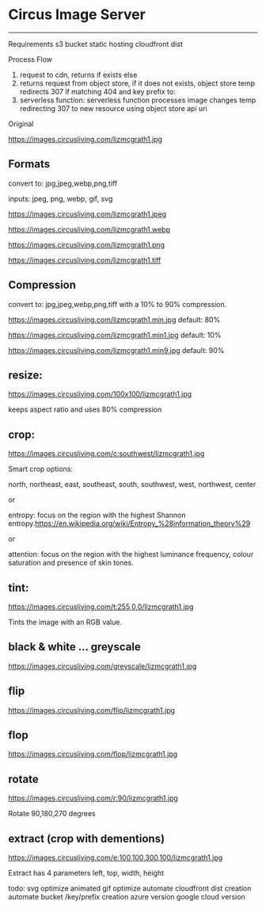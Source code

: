 
# Circus Image Server
-------------------
Requirements
s3 bucket static hosting
cloudfront dist

Process Flow
1. request to cdn, returns if exists else 
2. returns request from object store, if it does not exists, object store temp redirects 307 if  matching 404 and key prefix to:
3. serverless function: serverless function processes image changes temp redirecting 307 to new resource using object store api uri

Original

https://images.circusliving.com/lizmcgrath1.jpg

## Formats
convert to: jpg,jpeg,webp,png,tiff

inputs: jpeg, png, webp, gif, svg

https://images.circusliving.com/lizmcgrath1.jpeg

https://images.circusliving.com/lizmcgrath1.webp

https://images.circusliving.com/lizmcgrath1.png

https://images.circusliving.com/lizmcgrath1.tiff

## Compression
convert to: jpg,jpeg,webp,png,tiff with a 10% to 90% compression.

https://images.circusliving.com/lizmcgrath1.min.jpg default: 80%

https://images.circusliving.com/lizmcgrath1.min1.jpg
default: 10%

https://images.circusliving.com/lizmcgrath1.min9.jpg
default: 90%

## resize:
https://images.circusliving.com/100x100/lizmcgrath1.jpg

keeps aspect ratio and uses 80% compression

## crop:
https://images.circusliving.com/c:southwest/lizmcgrath1.jpg

Smart crop options:

north, northeast, east, southeast, south, southwest, west, northwest, center

or

entropy: focus on the region with the highest Shannon entropy.https://en.wikipedia.org/wiki/Entropy_%28information_theory%29

or

attention: focus on the region with the highest luminance frequency, colour saturation and presence of skin tones.

## tint:
https://images.circusliving.com/t:255,0,0/lizmcgrath1.jpg

Tints the image with an RGB value.

## black & white ... greyscale
https://images.circusliving.com/greyscale/lizmcgrath1.jpg

## flip
https://images.circusliving.com/flip/lizmcgrath1.jpg

## flop
https://images.circusliving.com/flop/lizmcgrath1.jpg

## rotate
https://images.circusliving.com/r:90/lizmcgrath1.jpg

Rotate 90,180,270 degrees

## extract (crop with dementions)
https://images.circusliving.com/e:100,100,300,100/lizmcgrath1.jpg

Extract has 4 parameters left, top, width, height



todo:
svg optimize
animated gif optimize
automate cloudfront dist creation
automate bucket /key/prefix creation
azure version
google cloud version

